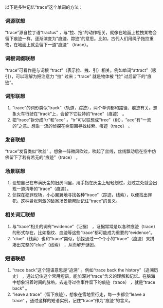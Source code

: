 以下是多种记忆“trace”这个单词的方法：

### 词源联想
“trace”源自拉丁语“tractus” ，与“拉、拖”的动作相关，就像在地面上拉拽某物会留下痕迹一样，逐渐演变为“痕迹、踪迹”的意思。比如，古代人们用绳子拖拉重物，在地面上就会留下一道“痕迹” （trace）。

### 词根词缀联想
“trace”可看作是与词根 “tract”（表示拉、拽、引）相关。例如单词“attract”（吸引），可以理解为把注意力 “拉” 过来；“trace” 就是物体被 “拉” 过后留下的“痕迹”。

### 词形联想
1. “trace”的词形类似“track”（轨道，踪迹），两个单词都和路径、痕迹有关。想象火车行驶在“track”上，会留下它独特的“trace”（痕迹） 。
2. 把“trace”拆分成“tr”和“ace” 。“tr”可以联想成“tree”（树），“ace”有“一流的”之意。想象一流的侦探在树周围寻找线索、痕迹（trace） 。

### 发音联想
“trace”发音类似“吹丝” 。想象一阵微风吹过，吹起了丝线，丝线飘动后在空中仿佛留下了若有若无的“痕迹”（trace） 。

### 场景联想
1. 设想自己在布满灰尘的旧房间里，用手指在灰尘上轻轻划过，划过之处就会出现一道清晰的“trace”（痕迹）。
2. 侦探在犯罪现场，小心翼翼地寻找各种“trace”（踪迹，线索），以便找出罪犯。这种紧张刺激的破案场景能帮助记住“trace”的含义。

### 相关词汇联想
1. 与“trace”相关的词有“evidence”（证据） ，证据常常是以各种痕迹（trace）的形式存在，比如指纹、血迹等这些“trace”都可能成为重要的“evidence”。
2. “clue”（线索）也和“trace”类似，侦探通过一个个小的“trace”（痕迹）来拼凑出完整的“clue”（线索） ，从而解开谜团。

### 短语联想
1. “trace back”这个短语意思是“追溯” 。例如“trace back the history”（追溯历史） ，通过记住这个常用短语，能加深对“trace”含义的理解和记忆。在脑海中想象沿着时间的脉络，去追寻过往事件留下的痕迹（trace） ，就是“trace back” 。
2. “leave a trace”（留下痕迹），想象在雪地里行走，每一步都会“leave a trace” ，通过这样的短语实例，记住“trace”作为“痕迹”的含义。 